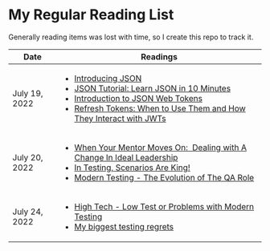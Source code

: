 # My Regular Reading List 
Generally reading items was lost with time, so I create this repo to track it.

| Date | Readings |
| ---- | -------- |
| July 19, 2022 | <ul> <li>[Introducing JSON](https://www.json.org/json-en.html) </li> <li>[﻿JSON Tutorial: Learn JSON in 10 Minutes](https://beginnersbook.com/2015/04/json-tutorial/) </li> <li>[Introduction to JSON Web Tokens](https://jwt.io/introduction) </li> <li>[Refresh Tokens: When to Use Them and How They Interact with JWTs﻿](https://www.loginradius.com/blog/identity/refresh-tokens-jwt-interaction/#:~:text=The%20API%20returns%20a%20short,it%20expires%20or%20even%20before) </li></ul> |
| July 20, 2022 | <ul> <li>[When Your Mentor Moves On:  Dealing with A Change In Ideal Leadership](https://www.ministryoftesting.com/dojo/lessons/when-your-mentor-moves-on-dealing-with-a-change-in-ideal-leadership) </li> <li>[In Testing, Scenarios Are King!](https://devqa.io/scenarios-are-king/) </li> <li>[Modern Testing - The Evolution of The QA Role](https://devqa.io/modern-testing-evolution-qa-role/) </li> </ul>
| July 24, 2022 | <ul> <li>[High Tech - Low Test or Problems with Modern Testing](https://alexromanov.github.io/2022/06/12/high-tech-low-test/) </li> <li> [My biggest testing regrets](https://alexromanov.github.io/2021/06/06/testing-regret/) </li> </ul>
